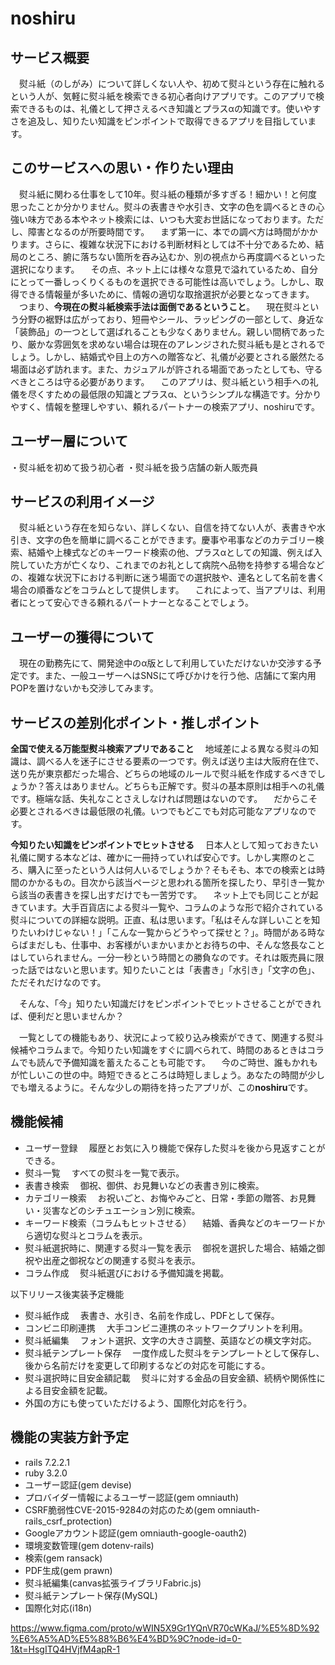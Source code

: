 # noshiru

## サービス概要
　熨斗紙（のしがみ）について詳しくない人や、初めて熨斗という存在に触れるという人が、気軽に熨斗紙を検索できる初心者向けアプリです。このアプリで検索できるものは、礼儀として押さえるべき知識とプラスαの知識です。使いやすさを追及し、知りたい知識をピンポイントで取得できるアプリを目指しています。

## このサービスへの思い・作りたい理由
　熨斗紙に関わる仕事をして10年。熨斗紙の種類が多すぎる！細かい！と何度思ったことか分かりません。熨斗の表書きや水引き、文字の色を調べるときの心強い味方である本やネット検索には、いつも大変お世話になっております。ただし、障害となるのが所要時間です。
　まず第一に、本での調べ方は時間がかかります。さらに、複雑な状況下における判断材料としては不十分であるため、結局のところ、腑に落ちない箇所を吞み込むか、別の視点から再度調べるといった選択になります。
　その点、ネット上には様々な意見で溢れているため、自分にとって一番しっくりくるものを選択できる可能性は高いでしょう。しかし、取得できる情報量が多いために、情報の適切な取捨選択が必要となってきます。
　つまり、**今現在の熨斗紙検索手法は面倒であるということ**。
　現在熨斗という分野の裾野は広がっており、短冊やシール、ラッピングの一部として、身近な「装飾品」の一つとして選ばれることも少なくありません。親しい間柄であったり、厳かな雰囲気を求めない場合は現在のアレンジされた熨斗紙も是とされるでしょう。しかし、結婚式や目上の方への贈答など、礼儀が必要とされる厳然たる場面は必ず訪れます。また、カジュアルが許される場面であったとしても、守るべきところは守る必要があります。
　このアプリは、熨斗紙という相手への礼儀を尽くすための最低限の知識とプラスα、というシンプルな構造です。分かりやすく、情報を整理しやすい、頼れるパートナーの検索アプリ、noshiruです。

## ユーザー層について
・熨斗紙を初めて扱う初心者
・熨斗紙を扱う店舗の新人販売員

## サービスの利用イメージ
　熨斗紙という存在を知らない、詳しくない、自信を持てない人が、表書きや水引き、文字の色を簡単に調べることができます。慶事や弔事などのカテゴリー検索、結婚や上棟式などのキーワード検索の他、プラスαとしての知識、例えば入院していた方が亡くなり、これまでのお礼として病院へ品物を持参する場合などの、複雑な状況下における判断に迷う場面での選択肢や、連名として名前を書く場合の順番などをコラムとして提供します。
　これによって、当アプリは、利用者にとって安心できる頼れるパートナーとなることでしょう。

## ユーザーの獲得について
　現在の勤務先にて、開発途中のα版として利用していただけないか交渉する予定です。また、一般ユーザーへはSNSにて呼びかけを行う他、店舗にて案内用POPを置けないかも交渉してみます。

## サービスの差別化ポイント・推しポイント
**全国で使える万能型熨斗検索アプリであること**
　地域差による異なる熨斗の知識は、調べる人を迷子にさせる要素の一つです。例えば送り主は大阪府在住で、送り先が東京都だった場合、どちらの地域のルールで熨斗紙を作成するべきでしょうか？答えはありません。どちらも正解です。熨斗の基本原則は相手への礼儀です。極端な話、失礼なことさえしなければ問題はないのです。
　だからこそ必要とされるべきは最低限の礼儀。いつでもどこでも対応可能なアプリなのです。

**今知りたい知識をピンポイントでヒットさせる**
　日本人として知っておきたい礼儀に関する本などは、確かに一冊持っていれば安心です。しかし実際のところ、購入に至ったという人は何人いるでしょうか？そもそも、本での検索とは時間のかかるもの。目次から該当ページと思われる箇所を探したり、早引き一覧から該当の表書きを探し出すだけでも一苦労です。
　ネット上でも同じことが起きています。大手百貨店による熨斗一覧や、コラムのような形で紹介されている熨斗についての詳細な説明。正直、私は思います。「私はそんな詳しいことを知りたいわけじゃない！」「こんな一覧からどうやって探せと？」。時間がある時ならばまだしも、仕事中、お客様がいまかいまかとお待ちの中、そんな悠長なことはしていられません。一分一秒という時間との勝負なのです。それは販売員に限った話ではないと思います。知りたいことは「表書き」「水引き」「文字の色」、ただそれだけなのです。

　そんな、「今」知りたい知識だけをピンポイントでヒットさせることができれば、便利だと思いませんか？

　一覧としての機能もあり、状況によって絞り込み検索ができて、関連する熨斗候補やコラムまで。今知りたい知識をすぐに調べられて、時間のあるときはコラムでも読んで予備知識を蓄えたることも可能です。
　今のご時世、誰もかれもが忙しいこの世の中。時短できるところは時短しましょう。あなたの時間が少しでも増えるように。そんな少しの期待を持ったアプリが、この**noshiru**です。

## 機能候補
- ユーザー登録
　履歴とお気に入り機能で保存した熨斗を後から見返すことができる。
- 熨斗一覧
　すべての熨斗を一覧で表示。
- 表書き検索
　御祝、御供、お見舞いなどの表書き別に検索。
- カテゴリー検索
　お祝いごと、お悔やみごと、日常・季節の贈答、お見舞い・災害などのシチュエーション別に検索。
- キーワード検索（コラムもヒットさせる）
　結婚、香典などのキーワードから適切な熨斗とコラムを表示。
- 熨斗紙選択時に、関連する熨斗一覧を表示
　御祝を選択した場合、結婚之御祝や出産之御祝などの関連する熨斗を表示。
- コラム作成
　熨斗紙選びにおける予備知識を掲載。

以下リリース後実装予定機能
- 熨斗紙作成
　表書き、水引き、名前を作成し、PDFとして保存。
- コンビニ印刷連携
　大手コンビニ連携のネットワークプリントを利用。
- 熨斗紙編集
　フォント選択、文字の大きさ調整、英語などの横文字対応。
- 熨斗紙テンプレート保存
　一度作成した熨斗をテンプレートとして保存し、後から名前だけを変更して印刷するなどの対応を可能にする。
- 熨斗選択時に目安金額記載
　熨斗に対する金品の目安金額、続柄や関係性による目安金額を記載。
- 外国の方にも使っていただけるよう、国際化対応を行う。

## 機能の実装方針予定
- rails 7.2.2.1
- ruby 3.2.0
- ユーザー認証(gem devise)
- プロバイダー情報によるユーザー認証(gem omniauth)
- CSRF脆弱性CVE-2015-9284の対応のため(gem omniauth-rails_csrf_protection)
- Googleアカウント認証(gem omniauth-google-oauth2)
- 環境変数管理(gem dotenv-rails)
- 検索(gem ransack)
- PDF生成(gem prawn)
- 熨斗紙編集(canvas拡張ライブラリFabric.js)
- 熨斗紙テンプレート保存(MySQL)
- 国際化対応(i18n)

https://www.figma.com/proto/wWIN5X9Gr1YQnVR70cWKaJ/%E5%8D%92%E6%A5%AD%E5%88%B6%E4%BD%9C?node-id=0-1&t=HsgITQ4HVjfM4apR-1
